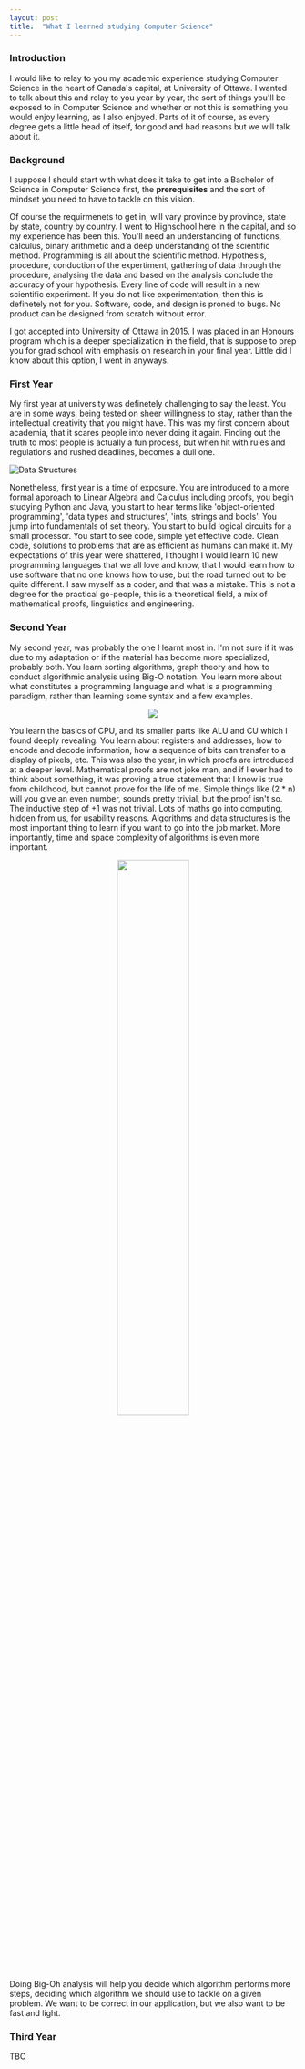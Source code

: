 ```yaml
---
layout: post
title:  "What I learned studying Computer Science"
---
```


### Introduction

I would like to relay to you my academic experience studying Computer Science in the heart of Canada's capital, at University of Ottawa. I wanted to talk about this and relay to you year by year, the sort of things you'll be exposed to in Computer Science and whether or not this is something you would enjoy learning, as I also enjoyed. Parts of it of course, as every degree gets a little head of itself, for good and bad reasons but we will talk about it.

### Background

I suppose I should start with what does it take to get into a Bachelor of Science in Computer Science first, the **prerequisites** and the sort of mindset you need to have to tackle on this vision.

Of course the requirmenets to get in, will vary province by province, state by state, country by country. I went to Highschool here in the capital, and so my experience has been this. You'll need an understanding of functions, calculus, binary arithmetic and a deep understanding of the scientific method. Programming is all about the scientific method. Hypothesis, procedure, conduction of the expertiment, gathering of data through the procedure, analysing the data and based on the analysis conclude the accuracy of your hypothesis. Every line of code will result in a new scientific experiment. If you do not like experimentation, then this is definetely not for you. Software, code, and design is proned to bugs. No product can be designed from scratch without error.

I got accepted into University of Ottawa in 2015. I was placed in an Honours program which is a deeper specialization in the field, that is suppose to prep you for grad school with emphasis on research in your final year. Little did I know about this option, I went in anyways.

### First Year

My first year at university was definetely challenging to say the least. You are in some ways, being tested on sheer willingness to stay, rather than the intellectual creativity that you might have. This was my first concern about academia, that it scares people into never doing it again. Finding out the truth to most people is actually a fun process, but when hit with rules and regulations and rushed deadlines, becomes a dull one. 

![Data Structures](https://www.atnyla.com/library/images-tutorials/various-data-types.png)

Nonetheless, first year is a time of exposure. You are introduced to a more formal approach to Linear Algebra and Calculus including proofs, you begin studying Python and Java, you start to hear terms like 'object-oriented programming', 'data types and structures', 'ints, strings and bools'. You jump into fundamentals of set theory. You start to build logical circuits for a small processor. You start to see code, simple yet effective code. Clean code, solutions to problems that are as efficient as humans can make it. My expectations of this year were shattered, I thought I would learn 10 new programming languages that we all love and know, that I would learn how to use software that no one knows how to use, but the road turned out to be quite different. I saw myself as a coder, and that was a mistake. This is not a degree for the practical go-people, this is a theoretical field, a mix of mathematical proofs, linguistics and engineering.

### Second Year

My second year, was probably the one I learnt most in. I'm not sure if it was due to my adaptation or if the material has become more specialized, probably both. You learn sorting algorithms, graph theory and how to conduct algorithmic analysis using Big-O notation. You learn more about what constitutes a programming language and what is a programming paradigm, rather than learning some syntax and a few examples. 


<p align="center">
  <img src="https://www.learncomputerscienceonline.com/wp-content/uploads/2019/09/Microprocessor-CPU-Processor.jpg">
</p>

You learn the basics of CPU, and its smaller parts like ALU and CU which I found deeply revealing. You learn about registers and addresses, how to encode and decode information, how a sequence of bits can transfer to a display of pixels, etc. This was also the year, in which proofs are introduced at a deeper level. Mathematical proofs are not joke man, and if I ever had to think about something, it was proving a true statement that I know is true from childhood, but cannot prove for the life of me. Simple things like (2 * n) will you give an even number, sounds pretty trivial, but the proof isn't so. The inductive step of +1 was not trivial. Lots of maths go into computing, hidden from us, for usability reasons. Algorithms and data structures is the most important thing to learn if you want to go into the job market. More importantly, time and space complexity of algorithms is even more important. 


<p align="center">
  <img height="50%" width="50%" src="https://media.springernature.com/original/springer-static/image/chp%3A10.1007%2F978-1-4842-3988-9_1/MediaObjects/465726_1_En_1_Fig1_HTML.jpg">
</p>

Doing Big-Oh analysis will help you decide which algorithm performs more steps, deciding which algorithm we should use to tackle on a given problem. We want to be correct in our application, but we also want to be fast and light.


### Third Year

TBC
